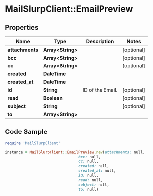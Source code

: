 # MailSlurpClient::EmailPreview

## Properties

Name | Type | Description | Notes
------------ | ------------- | ------------- | -------------
**attachments** | **Array&lt;String&gt;** |  | [optional] 
**bcc** | **Array&lt;String&gt;** |  | [optional] 
**cc** | **Array&lt;String&gt;** |  | [optional] 
**created** | **DateTime** |  | 
**created_at** | **DateTime** |  | 
**id** | **String** | ID of the Email. | [optional] 
**read** | **Boolean** |  | [optional] 
**subject** | **String** |  | [optional] 
**to** | **Array&lt;String&gt;** |  | 

## Code Sample

```ruby
require 'MailSlurpClient'

instance = MailSlurpClient::EmailPreview.new(attachments: null,
                                 bcc: null,
                                 cc: null,
                                 created: null,
                                 created_at: null,
                                 id: null,
                                 read: null,
                                 subject: null,
                                 to: null)
```


